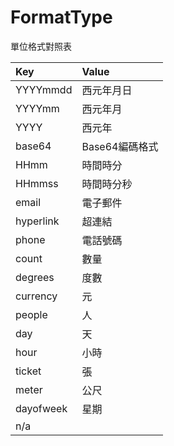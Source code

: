 # FormatType
單位格式對照表

| Key | Value |
|:----------|:-------------|
| YYYYmmdd | 西元年月日 |
| YYYYmm | 西元年月 |
| YYYY | 西元年 |
| base64 | Base64編碼格式 |
| HHmm | 時間時分 |
| HHmmss | 時間時分秒 |
| email | 電子郵件 |
| hyperlink | 超連結 |
| phone | 電話號碼 |
| count | 數量 |
| degrees | 度數 |
| currency | 元 |
| people | 人 |
| day | 天 |
| hour | 小時 |
| ticket | 張 |
| meter | 公尺 |
|dayofweek| 星期 |
| n/a |  |
